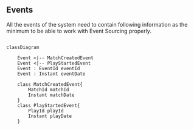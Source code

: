 ## Events

All the events of the system need to contain following information as the minimum to be able to work with Event Sourcing properly.

```mermaid
  
classDiagram
   
    Event <|-- MatchCreatedEvent
    Event <|-- PlayStartedEvent
    Event : EventId eventId
    Event : Instant eventDate
   
    class MatchCreatedEvent{
        MatchId matchId
        Instant matchDate
    }
    class PlayStartedEvent{
        PlayId playId
        Instant playDate
    }
  
```